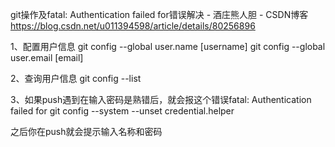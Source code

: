 
git操作及fatal: Authentication failed for错误解决 - 酒庄熊人胆 - CSDN博客 https://blog.csdn.net/u011394598/article/details/80256896


1、配置用户信息
git config --global user.name [username]
git config --global user.email [email]

2、查询用户信息
git config --list

3、如果push遇到在输入密码是熟错后，就会报这个错误fatal: Authentication failed for
git config --system --unset credential.helper

之后你在push就会提示输入名称和密码